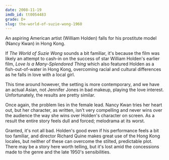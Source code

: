 ```yaml
---
date: 2008-11-19
imdb_id: tt0054483
grade: D+
slug: the-world-of-suzie-wong-1960
---
```


An aspiring American artist (William Holden) falls for his prostitute model (Nancy Kwan) in Hong Kong.

If _The World of Suzie Wong_ sounds a bit familiar, it's because the film was likely an attempt to cash-in on the success of star William Holden's earlier film, <span data-imdb-id="tt0048316">_Love Is a Many-Splendored Thing_</span> which also featured Holden as a fish-out-of-water in Hong Kong, overcoming racial and cultural differences as he falls in love with a local girl.

This time around however, the setting is more contemporary, and we have an actual Asian, not Jennifer Jones in bad makeup, playing the love interest. Unfortunately, the results are pretty similar.

Once again, the problem lies in the female lead. Nancy Kwan tries her heart out, but her character, as written, isn't very compelling and never wins over the audience the way she wins over Holden's character on screen. As a result the entire story feels dull and forced; melodrama at its worst.

Granted, it's not all bad. Holden's good even if his performance feels a bit too familiar, and director Richard Quine makes great use of the Hong Kong locales, but neither of these can overcome the stilted, predictable plot. There may be a story here worth telling, but it's lost amid the concessions made to the genre and the late 1950's sensibilities.
